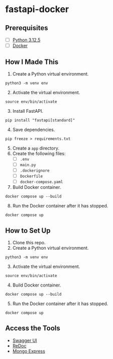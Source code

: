 # fastapi-docker
## Prerequisites
- [ ] [Python 3.12.5](https://www.python.org/downloads/release/python-3125/)
- [ ] [Docker](https://www.docker.com/)
## How I Made This
1. Create a Python virtual environment.
```
python3 -m venv env
```
2. Activate the virtual environment.
```
source env/bin/activate
```
3. Install FastAPI.
```
pip install "fastapi[standard]"
```
4. Save dependencies.
```
pip freeze > requirements.txt
```
5. Create a `app` directory.
6. Create the following files:
	- [ ] `.env`
	- [ ] `main.py`
	- [ ] `.dockerignore`
	- [ ] `Dockerfile`
	- [ ] `docker-compose.yaml`
7. Build Docker container.
```
docker compose up --build
```
8. Run the Docker container after it has stopped.
```
docker compose up
```
## How to Set Up
1. Clone this repo.
2. Create a Python virtual environment.
```
python3 -m venv env
```
3. Activate the virtual environment.
```
source env/bin/activate
```
4. Build Docker container.
```
docker compose up --build
```
5. Run the Docker container after it has stopped.
```
docker compose up
```
## Access the Tools
* [Swagger UI](http://localhost:8000/docs)
* [ReDoc](http://localhost:8000/redoc)
* [Mongo Express](http://localhost:8081/)